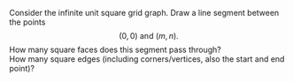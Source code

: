Consider the infinite unit square grid graph. Draw a line segment between the points $$(0,0)\ \text{and}\ (m,n).$$ How many square faces does this segment pass through?  
How many square edges (including corners/vertices, also the start and end point)?
<!---
Double dollars are because latex in markdown on github shits the bed otherwise.
-->

